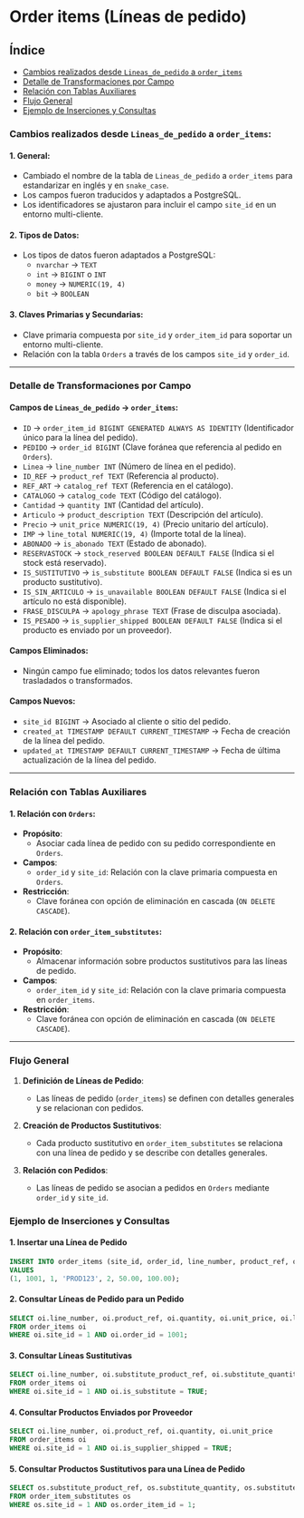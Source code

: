 # Order items (Líneas de pedido)

## Índice
- [Cambios realizados desde `Lineas_de_pedido` a `order_items`](#cambios-realizados-desde-lineas_de_pedido-a-order_items)
- [Detalle de Transformaciones por Campo](#detalle-de-transformaciones-por-campo)
- [Relación con Tablas Auxiliares](#relación-con-tablas-auxiliares)
- [Flujo General](#flujo-general)
- [Ejemplo de Inserciones y Consultas](#ejemplo-de-inserciones-y-consultas)

### Cambios realizados desde `Lineas_de_pedido` a `order_items`:

#### 1. General:
   - Cambiado el nombre de la tabla de `Lineas_de_pedido` a `order_items` para estandarizar en inglés y en `snake_case`.
   - Los campos fueron traducidos y adaptados a PostgreSQL.
   - Los identificadores se ajustaron para incluir el campo `site_id` en un entorno multi-cliente.

#### 2. Tipos de Datos:
   - Los tipos de datos fueron adaptados a PostgreSQL:
      - `nvarchar` → `TEXT`
      - `int` → `BIGINT` o `INT`
      - `money` → `NUMERIC(19, 4)`
      - `bit` → `BOOLEAN`

#### 3. Claves Primarias y Secundarias:
   - Clave primaria compuesta por `site_id` y `order_item_id` para soportar un entorno multi-cliente.
   - Relación con la tabla `Orders` a través de los campos `site_id` y `order_id`.

---

### Detalle de Transformaciones por Campo

#### Campos de `Lineas_de_pedido` → `order_items`:
   - `ID` → `order_item_id BIGINT GENERATED ALWAYS AS IDENTITY` (Identificador único para la línea del pedido).
   - `PEDIDO` → `order_id BIGINT` (Clave foránea que referencia al pedido en `Orders`).
   - `Linea` → `line_number INT` (Número de línea en el pedido).
   - `ID_REF` → `product_ref TEXT` (Referencia al producto).
   - `REF_ART` → `catalog_ref TEXT` (Referencia en el catálogo).
   - `CATALOGO` → `catalog_code TEXT` (Código del catálogo).
   - `Cantidad` → `quantity INT` (Cantidad del artículo).
   - `Articulo` → `product_description TEXT` (Descripción del artículo).
   - `Precio` → `unit_price NUMERIC(19, 4)` (Precio unitario del artículo).
   - `IMP` → `line_total NUMERIC(19, 4)` (Importe total de la línea).
   - `ABONADO` → `is_abonado TEXT` (Estado de abonado).
   - `RESERVASTOCK` → `stock_reserved BOOLEAN DEFAULT FALSE` (Indica si el stock está reservado).
   - `IS_SUSTITUTIVO` → `is_substitute BOOLEAN DEFAULT FALSE` (Indica si es un producto sustitutivo).
   - `IS_SIN_ARTICULO` → `is_unavailable BOOLEAN DEFAULT FALSE` (Indica si el artículo no está disponible).
   - `FRASE_DISCULPA` → `apology_phrase TEXT` (Frase de disculpa asociada).
   - `IS_PESADO` → `is_supplier_shipped BOOLEAN DEFAULT FALSE` (Indica si el producto es enviado por un proveedor).

#### Campos Eliminados:
   - Ningún campo fue eliminado; todos los datos relevantes fueron trasladados o transformados.

#### Campos Nuevos:
   - `site_id BIGINT` → Asociado al cliente o sitio del pedido.
   - `created_at TIMESTAMP DEFAULT CURRENT_TIMESTAMP` → Fecha de creación de la línea del pedido.
   - `updated_at TIMESTAMP DEFAULT CURRENT_TIMESTAMP` → Fecha de última actualización de la línea del pedido.

---

### Relación con Tablas Auxiliares

#### 1. Relación con `Orders`:
   - **Propósito**:
     - Asociar cada línea de pedido con su pedido correspondiente en `Orders`.
   - **Campos**:
     - `order_id` y `site_id`: Relación con la clave primaria compuesta en `Orders`.
   - **Restricción**:
     - Clave foránea con opción de eliminación en cascada (`ON DELETE CASCADE`).

#### 2. Relación con `order_item_substitutes`:
   - **Propósito**:
     - Almacenar información sobre productos sustitutivos para las líneas de pedido.
   - **Campos**:
     - `order_item_id` y `site_id`: Relación con la clave primaria compuesta en `order_items`.
   - **Restricción**:
     - Clave foránea con opción de eliminación en cascada (`ON DELETE CASCADE`).

---

### Flujo General

1. **Definición de Líneas de Pedido**:
   - Las líneas de pedido (`order_items`) se definen con detalles generales y se relacionan con pedidos.

2. **Creación de Productos Sustitutivos**:
   - Cada producto sustitutivo en `order_item_substitutes` se relaciona con una línea de pedido y se describe con detalles generales.

3. **Relación con Pedidos**:
   - Las líneas de pedido se asocian a pedidos en `Orders` mediante `order_id` y `site_id`.

### Ejemplo de Inserciones y Consultas

#### 1. Insertar una Línea de Pedido
```sql
INSERT INTO order_items (site_id, order_id, line_number, product_ref, quantity, unit_price, line_total)
VALUES 
(1, 1001, 1, 'PROD123', 2, 50.00, 100.00);
```

#### 2. Consultar Líneas de Pedido para un Pedido
```sql
SELECT oi.line_number, oi.product_ref, oi.quantity, oi.unit_price, oi.line_total
FROM order_items oi
WHERE oi.site_id = 1 AND oi.order_id = 1001;
```

#### 3. Consultar Líneas Sustitutivas
```sql
SELECT oi.line_number, oi.substitute_product_ref, oi.substitute_quantity, oi.substitute_import
FROM order_items oi
WHERE oi.site_id = 1 AND oi.is_substitute = TRUE;
```

#### 4. Consultar Productos Enviados por Proveedor
```sql
SELECT oi.line_number, oi.product_ref, oi.quantity, oi.unit_price
FROM order_items oi
WHERE oi.site_id = 1 AND oi.is_supplier_shipped = TRUE;
```

#### 5. Consultar Productos Sustitutivos para una Línea de Pedido
```sql
SELECT os.substitute_product_ref, os.substitute_quantity, os.substitute_import
FROM order_item_substitutes os
WHERE os.site_id = 1 AND os.order_item_id = 1;
```